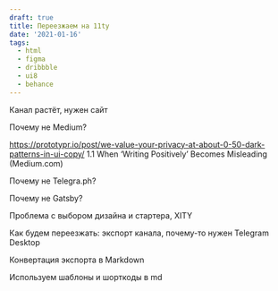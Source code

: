 ```yaml
---
draft: true
title: Переезжаем на 11ty
date: '2021-01-16'
tags:
  - html
  - figma
  - dribbble
  - ui8
  - behance
---
```


Канал растёт, нужен сайт

Почему не Medium?

https://prototypr.io/post/we-value-your-privacy-at-about-0-50-dark-patterns-in-ui-copy/
1.1 When ‘Writing Positively’ Becomes Misleading (Medium.com)


Почему не Telegra.ph?

Почему не Gatsby?

Проблема с выбором дизайна и стартера, XITY

Как будем переезжать: экспорт канала, почему-то нужен Telegram Desktop

Конвертация экспорта в Markdown

Используем шаблоны и шорткоды в md
